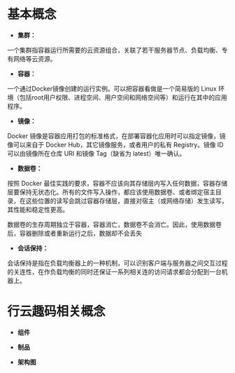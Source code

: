 # 基本概念

* **集群：**

一个集群指容器运行所需要的云资源组合，关联了若干服务器节点、负载均衡、专有网络等云资源。

* **容器：**

一个通过Docker镜像创建的运行实例。可以把容器看做是一个简易版的 Linux 环境（包括root用户权限、进程空间、用户空间和网络空间等）和运行在其中的应用程序。

* **镜像：**

Docker 镜像是容器应用打包的标准格式，在部署容器化应用时可以指定镜像，镜像可以来自于 Docker Hub，其它镜像服务，或者用户的私有 Registry。镜像 ID 可以由镜像所在仓库 URI 和镜像 Tag（缺省为 latest）唯一确认。

* **数据卷：**

按照 Docker 最佳实践的要求，容器不应该向其存储层内写入任何数据，容器存储层要保持无状态化。所有的文件写入操作，都应该使用数据卷、或者绑定宿主目录，在这些位置的读写会跳过容器存储层，直接对宿主（或网络存储）发生读写，其性能和稳定性更高。

数据卷的生存周期独立于容器，容器消亡，数据卷不会消亡。因此，使用数据卷后，容器删除或者重新运行之后，数据却不会丢失

* **会话保持：**

会话保持是指在负载均衡器上的一种机制，可以识别客户端与服务器之间交互过程的关连性，在作负载均衡的同时还保证一系列相关连的访问请求都会分配到一台机器上。

# 行云趣码相关概念

* **组件**

* **制品**

* **架构图**



